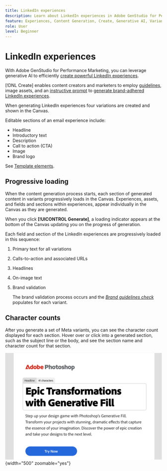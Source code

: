 ```yaml
---
title: LinkedIn experiences
description: Learn about LinkedIn experiences in Adobe GenStudio for Performance Marketing.
feature: Experiences, Content Generation, Create, Generative AI, Variant Generation
role: User
level: Beginner
---
```

# LinkedIn experiences

With Adobe GenStudio for Performance Marketing, you can leverage generative AI to efficiently [create powerful LinkedIn experiences](/help/user-guide/create/create-linkedin.md).

[!DNL Create] enables content creators and marketers to employ [guidelines](/help/user-guide/guidelines/overview.md), image assets, and an [instructive prompt](/help/user-guide/effective-prompts.md) to [generate brand-adhered LinkedIn experiences](/help/user-guide/create/create-email-experience.md).

When generating LinkedIn experiences four variations are created and shown in the Canvas.

Editable sections of an email experience include:

* Headline
* Introductory text
* Description
* Call to action (CTA)
* Image
* Brand logo

See [Template elements](/help/user-guide/content/use-templates.md#template-elements).

## Progressive loading

When the content generation process starts, each section of generated content in variants progressively loads in the Canvas. Experiences, assets, and fields and sections within experiences, appear individually in the Canvas as they are generated.

When you click **[!UICONTROL Generate]**, a loading indicator appears at the bottom of the Canvas updating you on the progress of generation.

Each field and section of the LinkedIn experiences are progressively loaded in this sequence:

1. Primary text for all variations
1. Calls-to-action and associated URLs
1. Headlines
1. On-image text
1. Brand validation

   The brand validation process occurs and the [_Brand guidelines check_](/help/user-guide/guidelines/brand-validation.md#brand-guidelines-check) populates for each variant.

## Character counts

After you generate a set of Meta variants, you can see the character count displayed for each section. Hover over or click into a generated section, such as the subject line or the body, and see the section name and character count for that section.

![Character count](/help/assets/character-count.png){width="500" zoomable="yes"}
